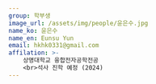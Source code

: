 ```yaml
---
group: 학부생
image_url: /assets/img/people/윤은수.jpg
name_ko: 윤은수
name_en: Eunsu Yun
email: hkhk0331@gmail.com
affilation: >-
    상명대학교 융합전자공학전공
    <br>석사 진학 예정 (2024)
---
```


